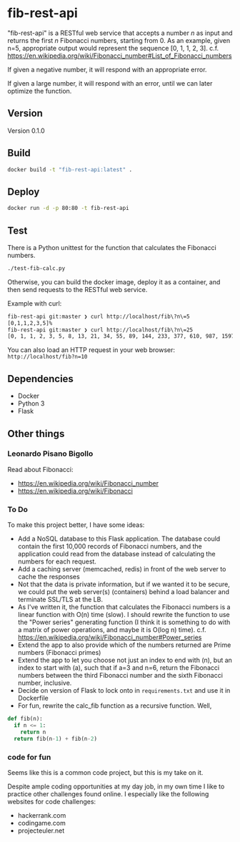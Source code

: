 fib-rest-api
=============

"fib-rest-api" is a RESTful web service that accepts a number _n_ as input and returns the first _n_ Fibonacci numbers, starting from 0. As an example, given n=5, appropriate output would represent the sequence [0, 1, 1, 2, 3].
c.f. https://en.wikipedia.org/wiki/Fibonacci_number#List_of_Fibonacci_numbers

If given a negative number, it will respond with an appropriate error.

If given a large number, it will respond with an error, until we can later optimize the function.

Version
--------
Version 0.1.0


Build
------

``` bash
docker build -t "fib-rest-api:latest" .
```


Deploy
-------

``` bash
docker run -d -p 80:80 -t fib-rest-api
```


Test
-----
There is a Python unittest for the function that calculates the Fibonacci numbers.
``` bash
./test-fib-calc.py
```

Otherwise, you can build the docker image, deploy it as a container, and then send requests to the RESTful web service.

Example with curl:

```bash
fib-rest-api git:master ❯ curl http://localhost/fib\?n\=5          
[0,1,1,2,3,5]%
fib-rest-api git:master ❯ curl http://localhost/fib\?n\=25
[0, 1, 1, 2, 3, 5, 8, 13, 21, 34, 55, 89, 144, 233, 377, 610, 987, 1597, 2584, 4181, 6765, 10946, 17711, 28657, 46368, 75025]%
```

You can also load an HTTP request in your web browser: `http://localhost/fib?n=10`


Dependencies
-------------
* Docker
* Python 3
* Flask


Other things
-------------

### Leonardo Pisano Bigollo

Read about Fibonacci:
* https://en.wikipedia.org/wiki/Fibonacci_number
* https://en.wikipedia.org/wiki/Fibonacci


### To Do

To make this project better, I have some ideas:

* Add a NoSQL database to this Flask application.  The database could contain the first 10,000 records of Fibonacci numbers, and the application could read from the database instead of calculating the numbers for each request.
* Add a caching server (memcached, redis) in front of the web server to cache the responses
* Not that the data is private information, but if we wanted it to be secure, we could put the web server(s) (containers) behind a load balancer and terminate SSL/TLS at the LB.
* As I've written it, the function that calculates the Fibonacci numbers is a linear function with O(n) time (slow).  I should rewrite the function to use the "Power series" generating function (I think it is something to do with a matrix of power operations, and maybe it is O(log n) time). c.f. https://en.wikipedia.org/wiki/Fibonacci_number#Power_series
* Extend the app to also provide which of the numbers returned are Prime numbers (Fibonacci primes)
* Extend the app to let you choose not just an index to end with (n), but an index to start with (a), such that if a=3 and n=6, return the Fibonacci numbers between the third Fibonacci number and the sixth Fibonacci number, inclusive.
* Decide on version of Flask to lock onto in `requirements.txt` and use it in Dockerfile
* For fun, rewrite the calc_fib function as a recursive function. Well,

``` python
def fib(n):
  if n <= 1:
    return n
  return fib(n-1) + fib(n-2)
```


### code for fun

Seems like this is a common code project, but this is my take on it.  

Despite ample coding opportunities at my day job, in my own time I like to practice other challenges found online.  I especially like the following websites for code challenges:
* hackerrank.com
* codingame.com
* projecteuler.net

